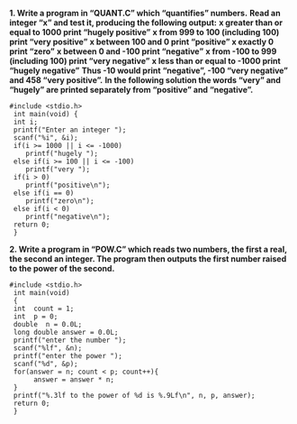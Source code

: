 **1. Write a program in “QUANT.C” which “quantifies” numbers.**
**Read an integer “x” and test it, producing the following output:**
**x greater than or equal to 1000 print “hugely positive”**
**x from 999 to 100 (including 100) print “very positive”**
**x between 100 and 0 print “positive” x exactly 0 print “zero”**
**x between 0 and -100 print “negative”** 
**x from -100 to 999 (including 100) print “very negative”**
**x less than or equal to -1000 print “hugely negative”**
**Thus -10 would print “negative”, -100 “very negative” and 458 “very positive”.** 
**In the following solution the words “very” and “hugely” are printed separately from “positive” and “negative”.**

```
#include <stdio.h> 
 int main(void) { 
 int i; 
 printf("Enter an integer "); 
 scanf("%i", &i); 
 if(i >= 1000 || i <= -1000)
    printf("hugely ");
 else if(i >= 100 || i <= -100)
    printf("very "); 
 if(i > 0)
    printf("positive\n");
 else if(i == 0)
    printf("zero\n");
 else if(i < 0)
    printf("negative\n"); 
 return 0; 
 } 
```
**2. Write a program in “POW.C” which reads two numbers, the first a real, the second an integer. 
The program then outputs the first number raised to the power of the second.**
```
#include <stdio.h> 
 int main(void) 
 {
 int  count = 1; 
 int  p = 0; 
 double  n = 0.0L;
 long double answer = 0.0L; 
 printf("enter the number ");
 scanf("%lf", &n); 
 printf("enter the power ");
 scanf("%d", &p); 
 for(answer = n; count < p; count++){
      answer = answer * n; 
 }
 printf("%.3lf to the power of %d is %.9Lf\n", n, p, answer); 
 return 0;
 } 
```
